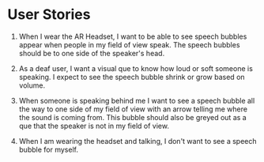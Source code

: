 # User Stories #

1) When I wear the AR Headset, I want to be able to see speech bubbles appear when people in my field of view speak. The speech bubbles should be to one side of the speaker's head.

2) As a deaf user, I want a visual que to know how loud or soft someone is speaking. I expect to see the speech bubble shrink or grow based on volume.

3) When someone is speaking behind me I want to see a speech bubble all the way to one side of my field of view with an arrow telling me where the sound is coming from. This 
   bubble should also be greyed out as a que that the speaker is not in my field of view.

4) When I am wearing the headset and talking, I don't want to see a speech bubble for myself.